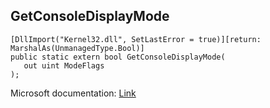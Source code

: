 ## GetConsoleDisplayMode

```
[DllImport("Kernel32.dll", SetLastError = true)][return: MarshalAs(UnmanagedType.Bool)]
public static extern bool GetConsoleDisplayMode(
   out uint ModeFlags
);
```

Microsoft documentation: [Link](https://docs.microsoft.com/en-us/windows/console/getconsoledisplaymode)
